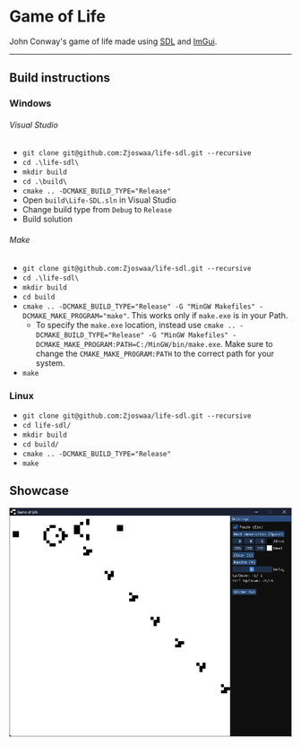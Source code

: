 # Game of Life
John Conway's game of life made using [SDL](https://github.com/libsdl-org/SDL) and [ImGui](https://github.com/ocornut/imgui).

---
## Build instructions
### Windows
###### Visual Studio
- `git clone git@github.com:Zjoswaa/life-sdl.git --recursive`
- `cd .\life-sdl\ `
- `mkdir build`
- `cd .\build\ `
- `cmake .. -DCMAKE_BUILD_TYPE="Release"`
- Open `build\Life-SDL.sln` in Visual Studio
- Change build type from `Debug` to `Release`
- Build solution
###### Make
- `git clone git@github.com:Zjoswaa/life-sdl.git --recursive`
- `cd .\life-sdl\ `
- `mkdir build`
- `cd build`
- `cmake .. -DCMAKE_BUILD_TYPE="Release" -G "MinGW Makefiles" -DCMAKE_MAKE_PROGRAM="make"`. This works only if `make.exe` is in your Path.
  - To specify the `make.exe` location, instead use `cmake .. -DCMAKE_BUILD_TYPE="Release" -G "MinGW Makefiles" -DCMAKE_MAKE_PROGRAM:PATH=C:/MinGW/bin/make.exe`. Make sure to change the `CMAKE_MAKE_PROGRAM:PATH` to the correct path for your system.
- `make`
### Linux
- `git clone git@github.com:Zjoswaa/life-sdl.git --recursive`
- `cd life-sdl/`
- `mkdir build`
- `cd build/`
- `cmake .. -DCMAKE_BUILD_TYPE="Release"`
- `make`
## Showcase
![Screenshot](showcase/showcase.png)